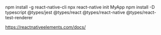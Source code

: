 npm install -g react-native-cli
npx react-native init MyApp
npm install -D typescript @types/jest @types/react @types/react-native @types/react-test-renderer

https://reactnativeelements.com/docs/


